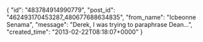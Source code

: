  {
   "id": "483784914990779",
   "post_id": "462493170453287_480677688634835",
   "from_name": "Icbeonne Senama",
   "message": "Derek, I was trying to paraphrase Dean...",
   "created_time": "2013-02-22T08:18:07+0000"
 }
